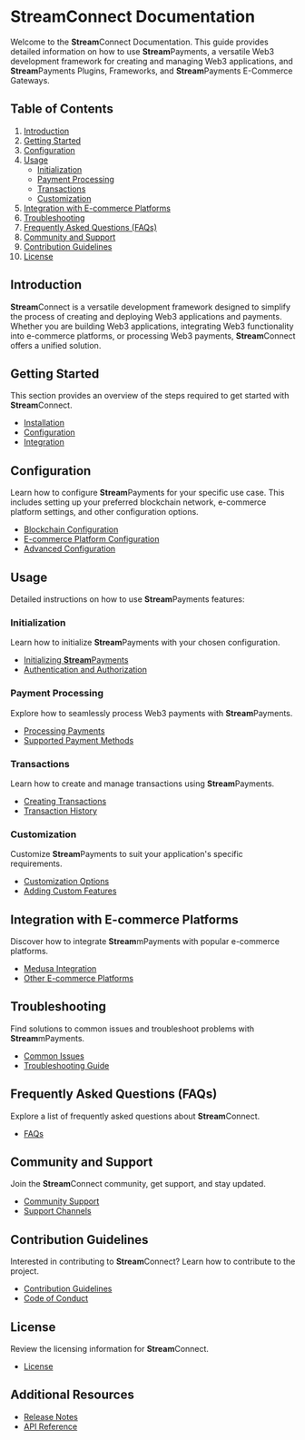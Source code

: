 # StreamConnect Documentation

Welcome to the **Stream**Connect Documentation. This guide provides detailed information on how to use **Stream**Payments, a versatile Web3 development framework for creating and managing Web3 applications, and **Stream**Payments Plugins, Frameworks, and **Stream**Payments E-Commerce Gateways.

## Table of Contents

1. [Introduction](#introduction)
2. [Getting Started](#getting-started)
3. [Configuration](#configuration)
4. [Usage](#usage)
   - [Initialization](#initialization)
   - [Payment Processing](#payment-processing)
   - [Transactions](#transactions)
   - [Customization](#customization)
5. [Integration with E-commerce Platforms](#integration-with-e-commerce-platforms)
6. [Troubleshooting](#troubleshooting)
7. [Frequently Asked Questions (FAQs)](#frequently-asked-questions-faqs)
8. [Community and Support](#community-and-support)
9. [Contribution Guidelines](#contribution-guidelines)
10. [License](#license)

## Introduction

**Stream**Connect is a versatile development framework designed to simplify the process of creating and deploying Web3 applications and payments. Whether you are building Web3 applications, integrating Web3 functionality into e-commerce platforms, or processing Web3 payments, **Stream**Connect offers a unified solution.

## Getting Started

This section provides an overview of the steps required to get started with **Stream**Connect.

- [Installation](#installation)
- [Configuration](#configuration)
- [Integration](#integration)

## Configuration

Learn how to configure **Stream**Payments for your specific use case. This includes setting up your preferred blockchain network, e-commerce platform settings, and other configuration options.

- [Blockchain Configuration](#blockchain-configuration)
- [E-commerce Platform Configuration](#e-commerce-platform-configuration)
- [Advanced Configuration](#advanced-configuration)

## Usage

Detailed instructions on how to use **Stream**Payments features:

### Initialization

Learn how to initialize **Stream**Payments with your chosen configuration.

- [Initializing **Stream**Payments](#initializing-streampayments)
- [Authentication and Authorization](#authentication-and-authorization)

### Payment Processing

Explore how to seamlessly process Web3 payments with **Stream**Payments.

- [Processing Payments](#processing-payments)
- [Supported Payment Methods](#supported-payment-methods)

### Transactions

Learn how to create and manage transactions using **Stream**Payments.

- [Creating Transactions](#creating-transactions)
- [Transaction History](#transaction-history)

### Customization

Customize **Stream**Payments to suit your application's specific requirements.

- [Customization Options](#customization-options)
- [Adding Custom Features](#adding-custom-features)

## Integration with E-commerce Platforms

Discover how to integrate **Stream**mPayments with popular e-commerce platforms.

- [Medusa Integration](#medusa-integration)
- [Other E-commerce Platforms](#other-e-commerce-platforms)

## Troubleshooting

Find solutions to common issues and troubleshoot problems with **Stream**mPayments.

- [Common Issues](#common-issues)
- [Troubleshooting Guide](#troubleshooting-guide)

## Frequently Asked Questions (FAQs)

Explore a list of frequently asked questions about **Stream**Connect.

- [FAQs](#faqs)

## Community and Support

Join the **Stream**Connect community, get support, and stay updated.

- [Community Support](#community-support)
- [Support Channels](#support-channels)

## Contribution Guidelines

Interested in contributing to **Stream**Connect? Learn how to contribute to the project.

- [Contribution Guidelines](#contribution-guidelines)
- [Code of Conduct](#code-of-conduct)

## License

Review the licensing information for **Stream**Connect.

- [License](#license)

## Additional Resources

- [Release Notes](#release-notes)
- [API Reference](#api-reference)
